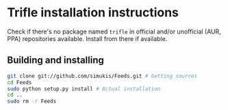 # Trifle installation instructions

Check if there's no package named `trifle` in official and/or unofficial
(AUR, PPA) repositories available. Install from there if available.

## Building and installing

```sh
git clone git://github.com/simukis/Feeds.git # Getting sources
cd Feeds
sudo python setup.py install # Actual installation
cd ..
sudo rm -r Feeds
```
